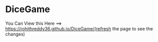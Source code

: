 # DiceGame
You Can View this Here ==> https://rohithreddy36.github.io/DiceGame/(refresh the page to see the changes)
